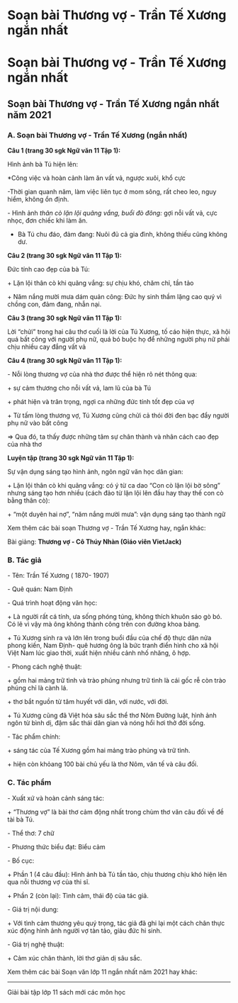 # Soạn bài Thương vợ - Trần Tế Xương ngắn nhất

# Soạn bài Thương vợ - Trần Tế Xương ngắn nhất

## Soạn bài Thương vợ - Trần Tế Xương ngắn nhất năm 2021

### **A. Soạn bài Thương vợ - Trần Tế Xương (ngắn nhất)**

**Câu 1 (trang 30 sgk Ngữ văn 11 Tập 1):**

Hình ảnh bà Tú hiện lên: 

*Công việc và hoàn cảnh làm ăn vất vả, ngược xuôi, khổ cực 

-Thời gian quanh năm, làm việc liên tục ở mom sông, rất cheo leo, nguy hiểm, không ổn định. 

\- Hình ảnh _thân cò lặn lội quãng vắng, buổi đò đông:_ gợi nỗi vất vả, cực nhọc, đơn chiếc khi làm ăn. 

* Bà Tú chu đáo, đảm đang: Nuôi đủ cả gia đình, không thiếu cũng không dư. 

**Câu 2 (trang 30 sgk Ngữ văn 11 Tập 1):**

Đức tính cao đẹp của bà Tú: 

\+ Lặn lội thân cò khi quãng vắng: sự chịu khó, chăm chỉ, tần tảo 

\+ Năm nắng mười mưa dám quản công: Đức hy sinh thầm lặng cao quý vì chồng con, đảm đang, nhẫn nại. 

**Câu 3 (trang 30 sgk Ngữ văn 11 Tập 1):**

Lời “chửi” trong hai câu thơ cuối là lời của Tú Xương, tố cáo hiện thực, xã hội quá bất công với người phụ nữ, quá bó buộc họ để những người phụ nữ phải chịu nhiều cay đắng vất vả

**Câu 4 (trang 30 sgk Ngữ văn 11 Tập 1):**

\- Nỗi lòng thương vợ của nhà thơ được thể hiện rõ nét thông qua: 

\+ sự cảm thương cho nỗi vất vả, lam lũ của bà Tú 

\+ phát hiện và trân trọng, ngợi ca những đức tính tốt đẹp của vợ 

\+ Từ tấm lòng thương vợ, Tú Xương cũng chửi cả thói đời đen bạc đẩy người phụ nữ vào bất công 

=> Qua đó, ta thấy được những tâm sự chân thành và nhân cách cao đẹp của nhà thơ 

**Luyện tập (trang 30 sgk Ngữ văn 11 Tập 1):**

Sự vận dụng sáng tạo hình ảnh, ngôn ngữ văn học dân gian: 

\+ Lặn lội thân cò khi quãng vắng: có ý từ ca dao “Con cò lặn lội bờ sông” nhưng sáng tạo hơn nhiều (cách đảo từ lặn lội lên đầu hay thay thế con cò bằng thân cò): 

\+ “một duyên hai nợ”, “năm nắng mười mưa”: vận dụng sáng tạo thành ngữ 

Xem thêm các bài soạn Thương vợ - Trần Tế Xương hay, ngắn khác:

Bài giảng: **Thương vợ - Cô Thúy Nhàn (Giáo viên VietJack)**

### **B. Tác giả**

\- Tên: Trần Tế Xương ( 1870- 1907)

\- Quê quán: Nam Định

\- Quá trình hoạt động văn học:

\+ Là người rất cá tính, ưa sống phóng túng, không thích khuôn sáo gò bó. Có lẽ vì vậy mà ông không thành công trên con đường khoa bảng.

\+ Tú Xương sinh ra và lớn lên trong buổi đầu của chế độ thực dân nửa phong kiến, Nam Định- quê hương ông là bức tranh điển hình cho xã hội Việt Nam lúc giao thời, xuất hiện nhiều cảnh nhố nhăng, ô hợp.

\- Phong cách nghệ thuật: 

\+ gồm hai mảng trữ tình và trào phúng nhưng trữ tình là cái gốc rễ còn trào phúng chỉ là cành lá.

\+ thơ bắt nguồn từ tâm huyết với dân, với nước, với đời.

\+ Tú Xương cũng đã Việt hóa sâu sắc thể thơ Nôm Đường luật, hình ảnh ngôn từ bình dị, đậm sắc thái dân gian và nóng hổi hơi thở đời sống.

\- Tác phẩm chính: 

\+ sáng tác của Tế Xương gồm hai mảng trào phúng và trữ tình.

\+ hiện còn khỏang 100 bài chủ yếu là thơ Nôm, văn tế và câu đối.

### **C. Tác phẩm**

\- Xuất xứ và hoàn cảnh sáng tác: 

\+ “Thương vợ” là bài thơ cảm động nhất trong chùm thơ văn câu đối về đề tài bà Tú.

\- Thể thơ: 7 chữ

\- Phương thức biểu đạt: Biểu cảm

\- Bố cục: 

\+ Phần 1 (4 câu đầu): Hình ảnh bà Tú tần tảo, chịu thương chịu khó hiện lên qua nỗi thương vợ của thi sĩ.

\+ Phần 2 (còn lại): Tình cảm, thái độ của tác giả.

\- Giá trị nội dung: 

\+ Với tình cảm thương yêu quý trọng, tác giả đã ghi lại một cách chân thực xúc động hình ảnh người vợ tàn tảo, giàu đức hi sinh.

\- Giá trị nghệ thuật: 

\+ Cảm xúc chân thành, lời thơ giản dị sâu sắc.

Xem thêm các bài Soạn văn lớp 11 ngắn nhất năm 2021 hay khác:

* * *

Giải bài tập lớp 11 sách mới các môn học

